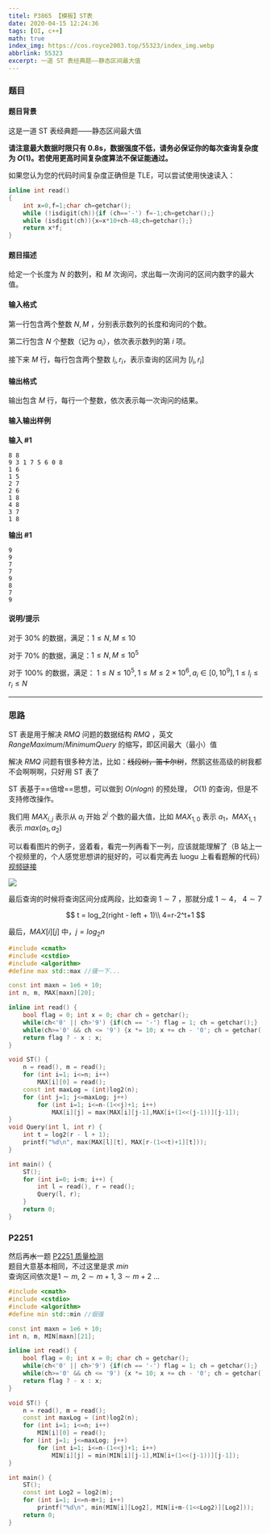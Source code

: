 ```yaml
---
titel: P3865 【模板】ST表
date: 2020-04-15 12:24:36
tags: [OI, c++]
math: true
index_img: https://cos.royce2003.top/55323/index_img.webp
abbrlink: 55323
excerpt: 一道 ST 表经典题——静态区间最大值
---
```


### 题目

#### 题目背景

这是一道 ST 表经典题——静态区间最大值
<!--more-->
**请注意最大数据时限只有 0.8s，数据强度不低，请务必保证你的每次查询复杂度为 $O(1)$。若使用更高时间复杂度算法不保证能通过。**

如果您认为您的代码时间复杂度正确但是 TLE，可以尝试使用快速读入：

```cpp
inline int read()
{
	int x=0,f=1;char ch=getchar();
	while (!isdigit(ch)){if (ch=='-') f=-1;ch=getchar();}
	while (isdigit(ch)){x=x*10+ch-48;ch=getchar();}
	return x*f;
}
```

#### 题目描述

给定一个长度为 $N$ 的数列，和 $M$ 次询问，求出每一次询问的区间内数字的最大值。

#### 输入格式

第一行包含两个整数 $N, M$ ，分别表示数列的长度和询问的个数。

第二行包含 $N$ 个整数（记为 $a_i$），依次表示数列的第 $i$ 项。

接下来 $M$ 行，每行包含两个整数 $l_i, r_i$，表示查询的区间为 $[l_i, r_i]$

#### 输出格式

输出包含 $M$ 行，每行一个整数，依次表示每一次询问的结果。

#### 输入输出样例

**输入 #1**

```
8 8
9 3 1 7 5 6 0 8
1 6
1 5
2 7
2 6
1 8
4 8
3 7
1 8
```

**输出 #1**

```
9
9
7
7
9
8
7
9
```

#### 说明/提示

对于 $30\%$ 的数据，满足：$1 \leq N, M \leq 10$

对于 $70\%$ 的数据，满足：$1 \leq N, M \leq {10}^5$

对于 $100\%$ 的数据，满足： $1 \leq N \leq {10}^5, 1 \leq M \leq 2 \times {10}^6, a_i \in [0, {10}^9], 1 \leq l_i \leq r_i \leq N$

---

### 思路

ST 表是用于解决 $RMQ$ 问题的数据结构
$RMQ$ ，英文 $Range Maximum/Minimum Query$ 的缩写，即区间最大（最小）值

解决 $RMQ$ 问题有很多种方法，比如：~~线段树，笛卡尔树~~，然鹅这些高级的树我都不会啊啊啊，只好用 ST 表了

ST 表基于==倍增==思想，可以做到 $O(n logn)$  的预处理，  $O(1)$ 的查询，但是不支持修改操作。

我们用 $MAX_{i,j}$ 表示从 $a_i$ 开始 $2^j$ 个数的最大值，比如 $MAX_{1,0}$ 表示 $a_1$，$MAX_{1,1}$ 表示 $max(a_1,a_2)$

可以看看图片的例子，竖着看，看完一列再看下一列，应该就能理解了（B 站上一个视频里的，个人感觉思想讲的挺好的，可以看完再去 luogu 上看看题解的代码）[视频链接](https://www.bilibili.com/video/BV1pE411u7Gq?t=762)

![](https://cos.royce2003.top/55323/01.webp)

最后查询的时候将查询区间分成两段，比如查询 $1\sim7$ ，那就分成 $1\sim4$， $4\sim7$

$$
t = log_2(right - left + 1)\\
4=r-2^t+1
$$


最后，$MAX[i][j]$ 中，$j = log_2n$

```cpp
#include <cmath>
#include <cstdio>
#include <algorithm>
#define max std::max //骚一下...

const int maxn = 1e6 + 10;
int n, m, MAX[maxn][20];

inline int read() {
    bool flag = 0; int x = 0; char ch = getchar();
    while(ch<'0' || ch>'9') {if(ch == '-') flag = 1; ch = getchar();}
    while(ch>='0' && ch <= '9') {x *= 10; x += ch - '0'; ch = getchar();}
    return flag ? - x : x;
}

void ST() {
    n = read(), m = read();
    for (int i=1; i<=n; i++)
        MAX[i][0] = read();
    const int maxLog = (int)log2(n);
    for (int j=1; j<=maxLog; j++)
        for (int i=1; i<=n-(1<<j)+1; i++)
            MAX[i][j] = max(MAX[i][j-1],MAX[i+(1<<(j-1))][j-1]);
}
void Query(int l, int r) {
    int t = log2(r - l + 1); 
    printf("%d\n", max(MAX[l][t], MAX[r-(1<<t)+1][t]));
}

int main() {
    ST();
    for (int i=0; i<m; i++) {
        int l = read(), r = read();
        Query(l, r);
    }
    return 0;
}
```

### P2251

然后再~~水~~一题 [P2251 质量检测](https://www.luogu.com.cn/problem/P2251)  
题目大意基本相同，不过这里是求 $min$  
查询区间依次是$1\sim m$, $2\sim m+1$, $3\sim m+2$ ...

```cpp
#include <cmath>
#include <cstdio>
#include <algorithm>
#define min std::min //倔强

const int maxn = 1e6 + 10;
int n, m, MIN[maxn][21];

inline int read() {
    bool flag = 0; int x = 0; char ch = getchar();
    while(ch<'0' || ch>'9') {if(ch == '-') flag = 1; ch = getchar();}
    while(ch>='0' && ch <= '9') {x *= 10; x += ch - '0'; ch = getchar();}
    return flag ? - x : x;
}

void ST() {
    n = read(), m = read();
    const int maxLog = (int)log2(n);
    for (int i=1; i<=n; i++)
        MIN[i][0] = read();
    for (int j=1; j<=maxLog; j++)
        for (int i=1; i<=n-(1<<j)+1; i++)
            MIN[i][j] = min(MIN[i][j-1],MIN[i+(1<<(j-1))][j-1]);
}

int main() {
    ST();
    const int Log2 = log2(m); 
    for (int i=1; i<=n-m+1; i++)
        printf("%d\n", min(MIN[i][Log2], MIN[i+m-(1<<Log2)][Log2]));
    return 0;
}
```